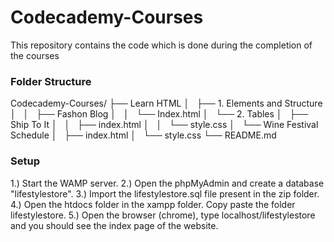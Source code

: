 # Codecademy-Courses

This repository contains the code which is done during the completion of the courses

### Folder Structure

Codecademy-Courses/
  ├── Learn HTML
  │   ├── 1. Elements and Structure
  │   │   ├── Fashon Blog
  │   │   └── Index.html
  │   └── 2. Tables
  │       ├── Ship To It
  │       │   ├── index.html
  │       │   └── style.css
  │       └── Wine Festival Schedule
  │           ├── index.html
  │           └── style.css
  └── README.md

### Setup

1.) Start the WAMP server.
2.) Open the phpMyAdmin and create a database "lifestylestore". 
3.) Import the lifestylestore.sql file present in the zip folder.
4.) Open the htdocs folder in the xampp folder. Copy paste the folder lifestylestore.
5.) Open the browser (chrome), type localhost/lifestylestore and you should see the index page of the website.
